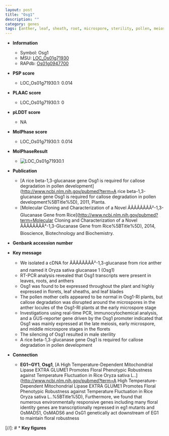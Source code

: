 ```yaml
---
layout: post
title: "Osg1"
description: ""
category: genes
tags: [anther, leaf, sheath, root, microspore, sterility, pollen, meiosis]
---
```


* **Information**  
    + Symbol: Osg1  
    + MSU: [LOC_Os01g71930](http://rice.plantbiology.msu.edu/cgi-bin/ORF_infopage.cgi?orf=LOC_Os01g71930)  
    + RAPdb: [Os01g0947700](http://rapdb.dna.affrc.go.jp/viewer/gbrowse_details/irgsp1?name=Os01g0947700)  

* **PSP score**  
    + LOC_Os01g71930.1: 0.014 

* **PLAAC score**  
    + LOC_Os01g71930.1: 0 

* **pLDDT score**
    + NA


* **MolPhase score**
    + LOC_Os01g71930.1: 0.014

* **MolPhaseResult**
    + ![LOC_Os01g71930.1](https://ricepsp.github.io/pictures/LOC_Os01g/LOC_Os01g71930.1.png)

* **Publication**  
    + [A rice beta-1,3-glucanase gene Osg1 is required for callose degradation in pollen development](http://www.ncbi.nlm.nih.gov/pubmed?term=A rice beta-1,3-glucanase gene Osg1 is required for callose degradation in pollen development%5BTitle%5D), 2011, Planta.
    + [Molecular Cloning and Characterization of a Novel ÃÂÃÂÃÂÃÂ²-1,3-Glucanase Gene from Rice](http://www.ncbi.nlm.nih.gov/pubmed?term=Molecular Cloning and Characterization of a Novel ÃÂÃÂÃÂÃÂ²-1,3-Glucanase Gene from Rice%5BTitle%5D), 2014, Bioscience, Biotechnology and Biochemistry.

* **Genbank accession number**  

* **Key message**  
    + We isolated a cDNA for ÃÂÃÂÃÂÃÂ²-1,3-glucanase from rice anther and named it Oryza sativa glucanase 1 (Osg1)
    + RT-PCR analysis revealed that Osg1 transcripts were present in leaves, roots, and anthers
    + Osg1 was found to be expressed throughout the plant and highly expressed in florets, leaf sheaths, and leaf blades
    + The pollen mother cells appeared to be normal in Osg1-RI plants, but callose degradation was disrupted around the microspores in the anther locules of the Osg1-RI plants at the early microspore stage
    + Investigations using real-time PCR, immunocytochemical analysis, and a GUS-reporter gene driven by the Osg1 promoter indicated that Osg1 was mainly expressed at the late meiosis, early microspore, and middle microspore stages in the florets
    + The silencing of Osg1 resulted in male sterility
    + A rice beta-1,3-glucanase gene Osg1 is required for callose degradation in pollen development

* **Connection**  
    + __EG1~GY1__, __Osg1__, [A High Temperature-Dependent Mitochondrial Lipase EXTRA GLUME1 Promotes Floral Phenotypic Robustness against Temperature Fluctuation in Rice Oryza sativa L..](http://www.ncbi.nlm.nih.gov/pubmed?term=A High Temperature-Dependent Mitochondrial Lipase EXTRA GLUME1 Promotes Floral Phenotypic Robustness against Temperature Fluctuation in Rice Oryza sativa L..%5BTitle%5D), Furthermore, we found that numerous environmentally responsive genes including many floral identity genes are transcriptionally repressed in eg1 mutants and OsMADS1, OsMADS6 and OsG1 genetically act downstream of EG1 to maintain floral robustness

[//]: # * **Key figures**  


